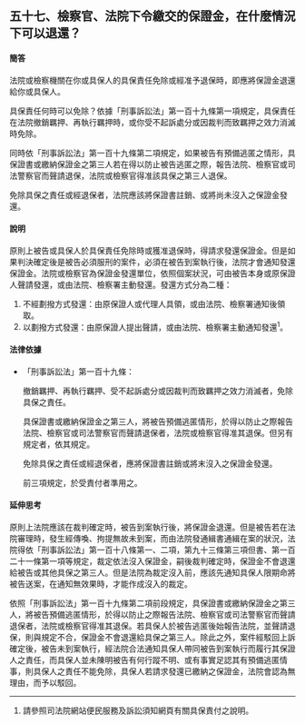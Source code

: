 ## 五十七、檢察官、法院下令繳交的保證金，在什麼情況下可以退還？

#### 簡答

法院或檢察機關在你或具保人的具保責任免除或經准予退保時，即應將保證金退還給你或具保人。

具保責任何時可以免除？依據「刑事訴訟法」第一百十九條第一項規定，具保責任在法院撤銷羈押、再執行羈押時，或你受不起訴處分或因裁判而致羈押之效力消滅時免除。

同時依「刑事訴訟法」第一百十九條第二項規定，如果被告有預備逃匿之情形，具保證書或繳納保證金之第三人若在得以防止被告逃匿之際，報告法院、檢察官或司法警察官而聲請退保，法院或檢察官得准該具保之第三人退保。

免除具保之責任或經退保者，法院應該將保證書註銷、或將尚未沒入之保證金發還。

#### 說明

原則上被告或具保人於具保責任免除時或獲准退保時，得請求發還保證金。但是如果判決確定後是被告必須服刑的案件，必須在被告到案執行後，法院才會通知發還保證金。法院或檢察官為保證金發還單位，依照個案狀況，可由被告本身或原保證人聲請發還，或由法院、檢察署主動發還。發還方式分為二種：

1. 不經劃撥方式發還：由原保證人或代理人具領，或由法院、檢察署通知後領取。
2. 以劃撥方式發還：由原保證人提出聲請，或由法院、檢察署主動通知發還<sup>1</sup>。

#### 法律依據

* 「刑事訴訟法」第一百十九條：

   撤銷羈押、再執行羈押、受不起訴處分或因裁判而致羈押之效力消滅者，免除具保之責任。

   具保證書或繳納保證金之第三人，將被告預備逃匿情形，於得以防止之際報告法院、檢察官或司法警察官而聲請退保者，法院或檢察官得准其退保。但另有規定者，依其規定。

   免除具保之責任或經退保者，應將保證書註銷或將末沒入之保證金發還。

   前三項規定，於受責付者準用之。

#### 延伸思考

原則上法院應該在裁判確定時，被告到案執行後，將保證金退還。但是被告若在法院審理時，發生經傳喚、拘提無故未到案，而由法院發通緝書通緝在案的狀況，法院得依「刑事訴訟法」第一百十八條第一、二項，第九十三條第三項但書、第一百二十一條第一項等規定，裁定依法沒入保證金，嗣後裁判確定時，保證金不會退還給被告或其他具保之第三人。但是法院為裁定沒入前，應該先通知具保人限期命將被告送案，在通知無效果時，才能作成沒入的裁定。

依照「刑事訴訟法」第一百十九條第二項前段規定，具保證書或繳納保證金之第三人，將被告預備逃匿情形，於得以防止之際報告法院、檢察官或司法警察官而聲請退保者，法院或檢察官得准其退保。若具保人於被告逃匿後始報告法院，並聲請退保，則與規定不合，保證金不會退還給具保之第三人。除此之外，案件經駁回上訴確定後，被告未到案執行，經法院合法通知具保人帶同被告到案執行而履行其保證人之責任，而具保人並未陳明被告有何行蹤不明、或有事實足認其有預備逃匿情事，則具保人之責任不能免除，具保人若請求發還已繳納之保證金，法院會認為無理由，而予以駁回。

---

1. 請參照司法院網站便民服務及訴訟須知網頁有關具保責付之說明。

